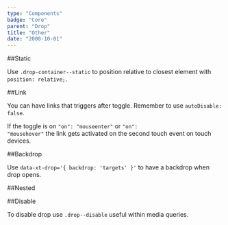 ```yaml
---
type: "Components"
badge: "Core"
parent: "Drop"
title: "Other"
date: "2000-10-01"
---
```


##Static

Use `.drop-container--static` to position relative to closest element with `position: relative;`.

<demo>
  <demovanilla src="vanilla/components/drop/static">
  </demovanilla>
</demo>

##Link

You can have links that triggers after toggle. Remember to use `autoDisable: false`.

If the toggle is on <code>"on": "mouseenter"</code> or <code>"on": "mousehover"</code> the link gets activated on the second touch event on touch devices.

<demo>
  <demovanilla src="vanilla/components/drop/with-link">
  </demovanilla>
  <demovanilla src="vanilla/components/drop/with-link-hover">
  </demovanilla>
</demo>

##Backdrop

Use `data-xt-drop='{ backdrop: 'targets' }'` to have a backdrop when drop opens.

<demo>
  <demovanilla src="vanilla/components/drop/backdrop">
  </demovanilla>
</demo>

##Nested

<demo>
  <demovanilla src="vanilla/components/drop/nested">
  </demovanilla>
</demo>

##Disable

To disable drop use `.drop--disable` useful within media queries.

<demo>
  <demovanilla src="vanilla/components/drop/disable">
  </demovanilla>
</demo>
